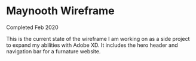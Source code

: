 # Maynooth Wireframe

Completed Feb 2020

This is the current state of the wireframe I am working on as a side project to expand my abilities with Adobe XD. It includes the hero header and navigation bar for a furnature website.
